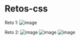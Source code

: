 # Retos-css

Reto 1:
![image](https://github.com/user-attachments/assets/35d0280e-99a7-49df-b68b-79e29e718b02)

Reto 2:
![image](https://github.com/user-attachments/assets/b3f6ce44-a973-41ac-b969-0a17dcbc48c8)
![image](https://github.com/user-attachments/assets/5575b529-2bd4-4d20-99cb-9f6cee4975d1)
![image](https://github.com/user-attachments/assets/203e8dbe-466d-4a8d-9b58-43f6ec1f12c7)




